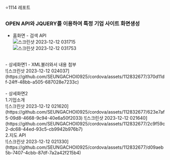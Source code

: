 ⭐1114 레포트

### OPEN API와 JQUERY를 이용하여 특정 기업 사이트 화면생성

- 홈화면 - 검색 API<BR>
![스크린샷 2023-12-12 031715](https://github.com/SEUNGACHOI0925/cordova/assets/112832677/5506a666-f058-444e-985f-bbae4b9c77f4)<BR>
![스크린샷 2023-12-12 031753](https://github.com/SEUNGACHOI0925/cordova/assets/112832677/a635b0bc-1954-43a4-8f99-f3392d364a14)<BR>
 <BR>
- 상세화면1 - XML불러와서 내용 첨부<BR>
![스크린샷 2023-12-12 024037](https://github.com/SEUNGACHOI0925/cordova/assets/112832677/370d11df-24ff-48bb-a505-687028e7233c)<BR>
<BR>
- 상세화면2<BR>
1.기업소개 <BR>  ![스크린샷 2023-12-12 021620](https://github.com/SEUNGACHOI0925/cordova/assets/112832677/623e7af5-09d8-4668-9c94-40e6a50f2033)
![스크린샷 2023-12-12 021640](https://github.com/SEUNGACHOI0925/cordova/assets/112832677/2c9f59c2-dc68-44ed-93c5-cb9942b976b7)<BR>
2.지도 API <BR> ![스크린샷 2023-12-12 021330](https://github.com/SEUNGACHOI0925/cordova/assets/112832677/d09aeb5b-7407-4cbb-87df-7a2a42f215b4)
<BR>

